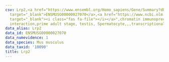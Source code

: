 ```yaml
---
csv: Lrp2,<a href="https://www.ensembl.org/Homo_sapiens/Gene/Summary?db=core;g=ENSMUSG00000027070"
  target="_blank">ENSMUSG00000027070</a>,<a href="https://www.ncbi.nlm.nih.gov/pubmed/25450459"
  target="_blank"><i class="fas fa-file"></i></a>",chromatin immunoprecipitation assay,direct
  interaction,prime adult stage, testis, Spermatocyte,,,transcriptional regulation,
data_alias: Lrp2
data_id: ENSMUSG00000027070
data_numevidence: 1
data_species: Mus musculus
data_taxid: '10090'
title: Lrp2
---
```

